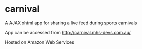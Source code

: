 # carnival
A AJAX xhtml app for sharing a live feed during sports carnivals

App can be accessed from http://carnival.mhs-devs.com.au/

Hosted on Amazon Web Services
